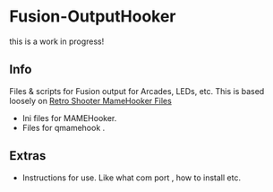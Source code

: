 # Fusion-OutputHooker
this is a work in progress! 

## Info 
Files & scripts for Fusion output for Arcades, LEDs, etc.
This is based loosely on 
[Retro Shooter MameHooker Files](https://github.com/AchillesPDX/MameHookerConfigs?fbclid=IwY2xjawHafhNleHRuA2FlbQIxMQABHdSeu-mPqgR5to6Ol9FD4Thl9Ms90YhZOMsB39VkeK36pFQpWK6N6dzVpA_aem_jgJ4JFlGKMPbjrVLxQvTjg)
- Ini files for MAMEHooker.
- Files for qmamehook .

## Extras
- Instructions for use. Like what com port , how to install etc.


